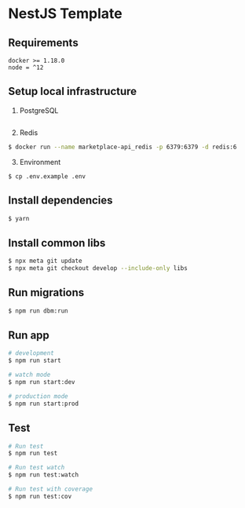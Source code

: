 # NestJS Template

## Requirements

```shell
docker >= 1.18.0
node = ^12
```

## Setup local infrastructure

1. PostgreSQL

```bash
```

2. Redis

```bash
$ docker run --name marketplace-api_redis -p 6379:6379 -d redis:6
```

3. Environment

```shell
$ cp .env.example .env
```

## Install dependencies

```bash
$ yarn 
```

## Install common libs

```bash
$ npx meta git update
$ npx meta git checkout develop --include-only libs
```

## Run migrations

```bash
$ npm run dbm:run
```

## Run app

```bash
# development
$ npm run start

# watch mode
$ npm run start:dev

# production mode
$ npm run start:prod
```

## Test

```bash
# Run test
$ npm run test

# Run test watch
$ npm run test:watch

# Run test with coverage
$ npm run test:cov
```
